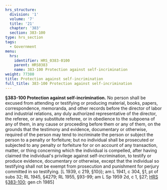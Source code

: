 ```yaml
---
hrs_structure:
  division: '1'
  volume: '7'
  title: '21'
  chapter: '383'
  section: 383-100
type: hrs_section
tags:
  - Government
menu:
  hrs:
    identifier: HRS_0383-0100
    parent: HRS0383
    name: 383-100 Protection against self-incrimination
weight: 77380
title: Protection against self-incrimination
full_title: 383-100 Protection against self-incrimination
---
```

**§383-100 Protection against self-incrimination.** No person shall be excused from attending or testifying or producing material, books, papers, correspondence, memoranda, and other records before the director of labor and industrial relations, any duly authorized representative of the director, the referee, or any substitute referee, or in obedience to the subpoena of any of them, in any cause or proceeding before them or any of them, on the grounds that the testimony and evidence, documentary or otherwise, required of the person may tend to incriminate the person or subject the person to a penalty or forfeiture; but no individual shall be prosecuted or subjected to any penalty or forfeiture for or on account of any transaction, matter, or thing concerning which the individual is compelled, after having claimed the individual's privilege against self-incrimination, to testify or produce evidence, documentary or otherwise, except that the individual so testifying shall not be exempt from prosecution and punishment for perjury committed in so testifying. [L 1939, c 219, §10(i); am L 1941, c 304, §1, pt of subs 32; RL 1945, §4279; RL 1955, §93-99; am L Sp 1959 2d, c 1, §27; [HRS §383-100](/title-21/chapter-383/section-383-100/); gen ch 1985]
